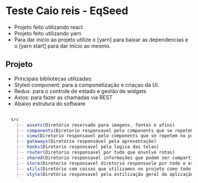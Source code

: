 # Teste Caio reis - EqSeed

- Projeto feito utilizando react
- Projeto feito utilizando yarn
- Para dar inicio ao projeto utilize o [yarn] para baixar as dependencias e o [yarn start] para dar inicio ao mesmo.

## Projeto

- Principais bibliotecas utilizadas:
- Styled component: para a componetização e criaçao da UI.
- Redux: para o controle de estado e gestão de widgets
- Axios: para fazer as chamadas via REST
- Abaixo estrutura do software

```TypeScript

  src
    |-- assets(Diretório reservado para imagens, fontes e afins)
    |-- components(Diretorio responsavel pelo components que se repetem no projeto)
    |-- view(Diretorio responsavel pelo components que se repetem no projeto)
    |-- gateways(Diretório responsável pela apresentação)
    |-- hooks(Diretorio responsavel pela logica das telas)
    |-- router(Diretorio responsavel por tudo que envolve rotas)
    |-- shared(Diretorio responsavel informações que podem ser compartilhadas pelo sistema)
    |-- store(Diretorio responsavel diretorio responsavle por todo o estado da aplicação)
    |-- utils(Diretório com coisas que utilizamos no projeto como todo e não se enquadram nos outros)
    |-- style(Diretório responsavel pela estilização geral da aplicação)

```
